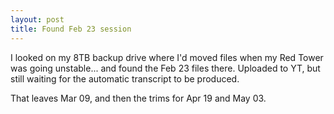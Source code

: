 ```yaml
---
layout: post
title: Found Feb 23 session
---
```


I looked on my 8TB backup drive where I'd moved files when my Red
Tower was going unstable... and found the Feb 23 files there. Uploaded
to YT, but still waiting for the automatic transcript to be produced.

That leaves Mar 09, and then the trims for Apr 19 and May 03.